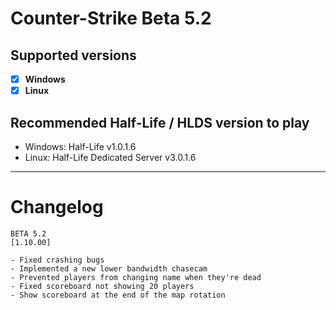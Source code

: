 # Counter-Strike Beta 5.2

## Supported versions
- [x] **Windows**
- [x] **Linux**

## Recommended Half-Life / HLDS version to play
- Windows: Half-Life v1.0.1.6 
- Linux: Half-Life Dedicated Server v3.0.1.6
_____

# Changelog

```
BETA 5.2
[1.10.00]

- Fixed crashing bugs 
- Implemented a new lower bandwidth chasecam
- Prevented players from changing name when they're dead
- Fixed scoreboard not showing 20 players
- Show scoreboard at the end of the map rotation
```